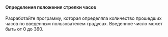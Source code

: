 #### Определения положения стрелки часов
Разработайте программу, которая определяла количество прошедших часов по введенным пользователем градусах. Введенное число может быть от 0 до 360.